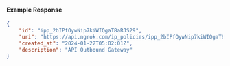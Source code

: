 <!-- Code generated for API Clients. DO NOT EDIT. -->

#### Example Response

```json
{
	"id": "ipp_2bIPfOywNip7kiWIQgaT8aRJS29",
	"uri": "https://api.ngrok.com/ip_policies/ipp_2bIPfOywNip7kiWIQgaT8aRJS29",
	"created_at": "2024-01-22T05:02:01Z",
	"description": "API Outbound Gateway"
}
```
